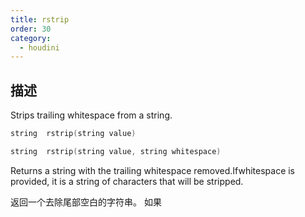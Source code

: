 ```yaml
---
title: rstrip
order: 30
category:
  - houdini
---
```

    
## 描述

Strips trailing whitespace from a string.

```c
string  rstrip(string value)
```

```c
string  rstrip(string value, string whitespace)
```

Returns a string with the trailing whitespace removed.Ifwhitespace is
provided, it is a string of characters that will be stripped.

返回一个去除尾部空白的字符串。 如果
